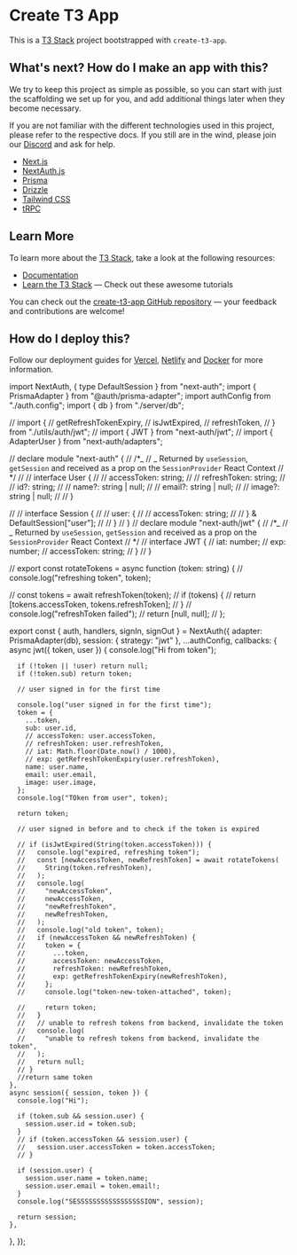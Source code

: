 # Create T3 App

This is a [T3 Stack](https://create.t3.gg/) project bootstrapped with `create-t3-app`.

## What's next? How do I make an app with this?

We try to keep this project as simple as possible, so you can start with just the scaffolding we set up for you, and add additional things later when they become necessary.

If you are not familiar with the different technologies used in this project, please refer to the respective docs. If you still are in the wind, please join our [Discord](https://t3.gg/discord) and ask for help.

- [Next.js](https://nextjs.org)
- [NextAuth.js](https://next-auth.js.org)
- [Prisma](https://prisma.io)
- [Drizzle](https://orm.drizzle.team)
- [Tailwind CSS](https://tailwindcss.com)
- [tRPC](https://trpc.io)

## Learn More

To learn more about the [T3 Stack](https://create.t3.gg/), take a look at the following resources:

- [Documentation](https://create.t3.gg/)
- [Learn the T3 Stack](https://create.t3.gg/en/faq#what-learning-resources-are-currently-available) — Check out these awesome tutorials

You can check out the [create-t3-app GitHub repository](https://github.com/t3-oss/create-t3-app) — your feedback and contributions are welcome!

## How do I deploy this?

Follow our deployment guides for [Vercel](https://create.t3.gg/en/deployment/vercel), [Netlify](https://create.t3.gg/en/deployment/netlify) and [Docker](https://create.t3.gg/en/deployment/docker) for more information.

import NextAuth, { type DefaultSession } from "next-auth";
import { PrismaAdapter } from "@auth/prisma-adapter";
import authConfig from "./auth.config";
import { db } from "./server/db";

// import {
// getRefreshTokenExpiry,
// isJwtExpired,
// refreshToken,
// } from "./utils/auth/jwt";
// import { JWT } from "next-auth/jwt";
// import { AdapterUser } from "next-auth/adapters";

// declare module "next-auth" {
// /\*_
// _ Returned by `useSession`, `getSession` and received as a prop on the `SessionProvider` React Context
// \*/
// // interface User {
// // accessToken: string;
// // refreshToken: string;
// // id?: string;
// // name?: string | null;
// // email?: string | null;
// // image?: string | null;
// // }

// // interface Session {
// // user: {
// // accessToken: string;
// // } & DefaultSession["user"];
// // }
// }
// declare module "next-auth/jwt" {
// /\*_
// _ Returned by `useSession`, `getSession` and received as a prop on the `SessionProvider` React Context
// \*/
// interface JWT {
// iat: number;
// exp: number;
// accessToken: string;
// }
// }

// export const rotateTokens = async function (token: string) {
// console.log("refreshing token", token);

// const tokens = await refreshToken(token);
// if (tokens) {
// return [tokens.accessToken, tokens.refreshToken];
// }
// console.log("refreshToken failed");
// return [null, null];
// };

export const { auth, handlers, signIn, signOut } = NextAuth({
adapter: PrismaAdapter(db),
session: { strategy: "jwt" },
...authConfig,
callbacks: {
async jwt({ token, user }) {
console.log("Hi from token");

      if (!token || !user) return null;
      if (!token.sub) return token;

      // user signed in for the first time

      console.log("user signed in for the first time");
      token = {
        ...token,
        sub: user.id,
        // accessToken: user.accessToken,
        // refreshToken: user.refreshToken,
        // iat: Math.floor(Date.now() / 1000),
        // exp: getRefreshTokenExpiry(user.refreshToken),
        name: user.name,
        email: user.email,
        image: user.image,
      };
      console.log("TOken from user", token);

      return token;

      // user signed in before and to check if the token is expired

      // if (isJwtExpired(String(token.accessToken))) {
      //   console.log("expired, refreshing token");
      //   const [newAccessToken, newRefreshToken] = await rotateTokens(
      //     String(token.refreshToken),
      //   );
      //   console.log(
      //     "newAccessToken",
      //     newAccessToken,
      //     "newRefreshToken",
      //     newRefreshToken,
      //   );
      //   console.log("old token", token);
      //   if (newAccessToken && newRefreshToken) {
      //     token = {
      //       ...token,
      //       accessToken: newAccessToken,
      //       refreshToken: newRefreshToken,
      //       exp: getRefreshTokenExpiry(newRefreshToken),
      //     };
      //     console.log("token-new-token-attached", token);

      //     return token;
      //   }
      //   // unable to refresh tokens from backend, invalidate the token
      //   console.log(
      //     "unable to refresh tokens from backend, invalidate the token",
      //   );
      //   return null;
      // }
      //return same token
    },
    async session({ session, token }) {
      console.log("Hi");

      if (token.sub && session.user) {
        session.user.id = token.sub;
      }
      // if (token.accessToken && session.user) {
      //   session.user.accessToken = token.accessToken;
      // }

      if (session.user) {
        session.user.name = token.name;
        session.user.email = token.email!;
      }
      console.log("SESSSSSSSSSSSSSSSSSION", session);

      return session;
    },

},
});
